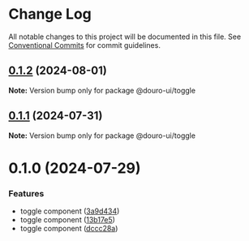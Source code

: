 # Change Log

All notable changes to this project will be documented in this file.
See [Conventional Commits](https://conventionalcommits.org) for commit guidelines.

## [0.1.2](https://github.com/Douro-ui/design-system/compare/@douro-ui/toggle@0.1.1...@douro-ui/toggle@0.1.2) (2024-08-01)

**Note:** Version bump only for package @douro-ui/toggle

## [0.1.1](https://github.com/Douro-ui/design-system/compare/@douro-ui/toggle@0.1.0...@douro-ui/toggle@0.1.1) (2024-07-31)

**Note:** Version bump only for package @douro-ui/toggle

# 0.1.0 (2024-07-29)

### Features

- toggle component ([3a9d434](https://github.com/Douro-ui/design-system/commit/3a9d4346f6bf2ae5e8f79d39e45ce0428621e79d))
- toggle component ([13b17e5](https://github.com/Douro-ui/design-system/commit/13b17e5e2b38127580069e9edab78dc973e1de38))
- toggle component ([dccc28a](https://github.com/Douro-ui/design-system/commit/dccc28a3e45fdcafcc93af35fd825fb8cd027f89))
